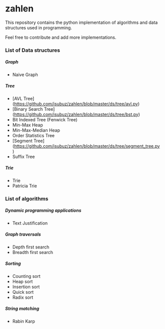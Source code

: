zahlen
======

This repository contains the python implementation of algorithms and data structures used in programming. 

Feel free to contribute and add more implementations.

### List of Data structures

##### Graph
* Naive Graph


##### Tree
* [AVL Tree] (https://github.com/isubuz/zahlen/blob/master/ds/tree/avl.py)
* [Binary Search Tree] (https://github.com/isubuz/zahlen/blob/master/ds/tree/bst.py)
* Bit Indexed Tree (Fenwick Tree)
* Min-Max Heap
* Min-Max-Median Heap
* Order Statistics Tree
* [Segment Tree] (https://github.com/isubuz/zahlen/blob/master/ds/tree/segment_tree.py)
* Suffix Tree

##### Trie
* Trie
* Patricia Trie


### List of algorithms 

##### Dynamic programming applications
* Text Justification


##### Graph traversals
* Depth first search
* Breadth first search

##### Sorting
* Counting sort
* Heap sort
* Insertion sort
* Quick sort
* Radix sort

##### String matching
* Rabin Karp